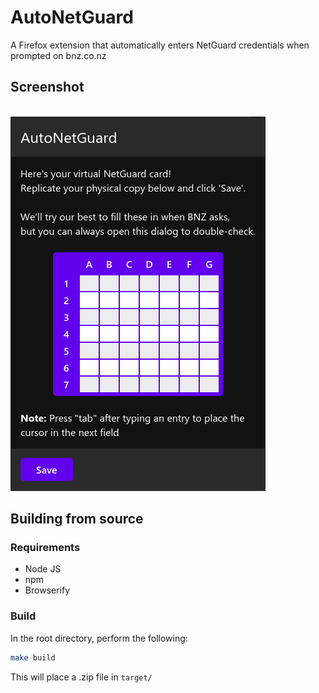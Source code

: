 # AutoNetGuard
A Firefox extension that automatically enters NetGuard credentials when prompted on bnz.co.nz

## Screenshot
\
![Screenshot of the popup window](docs/screenshots/popup.png)

## Building from source
### Requirements
- Node JS
- npm
- Browserify

### Build
In the root directory, perform the following:

```bash
make build
```

This will place a .zip file in `target/`
